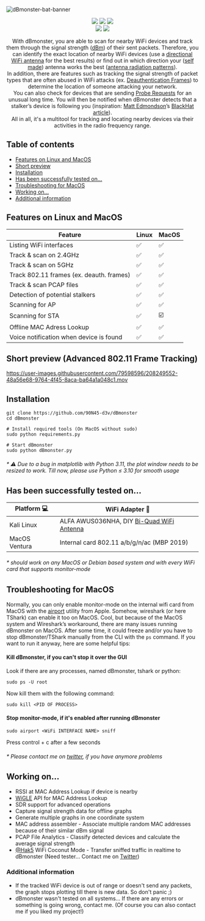 ![dBmonster-bat-banner](https://user-images.githubusercontent.com/79598596/181930036-ebc45598-d6dd-4291-9c4b-05f7b03bde38.png)
<p align="center">
 <img src="https://img.shields.io/badge/Made%20with-Python-blue">
 <img src="https://img.shields.io/github/license/90N45-d3v/dBmonster.svg">
 <img src="https://img.shields.io/badge/Ask%20me-anything-1abc9c.svg">
 <br>
 <img src="https://img.shields.io/badge/-Linux-lightblue">
 <img src="https://img.shields.io/badge/-MacOS-lightgrey">
</p>

<p align="center">
 With dBmonster, you are able to scan for nearby WiFi devices and track them through the signal strength (<a href="https://en.m.wikipedia.org/wiki/DBm">dBm</a>) of their sent packets. Therefore, you can identify the exact location of nearby WiFi devices (use a <a href="https://simplewifi.com/blogs/news/omni-directional-vs-antennadirectional-antenna">directional WiFi antenna</a> for the best results) or find out in which direction your (<a href="https://www.makeuseof.com/10-diy-long-range-wi-fi-antennas-you-can-make-at-home/">self made</a>) antenna works the best (<a href="https://help.ui.com/hc/en-us/articles/115012664088-UniFi-Introduction-to-Antenna-Radiation-Patterns">antenna radiation patterns</a>).</br>In addition, there are features such as tracking the signal strength of packet types that are often abused in WiFi attacks (ex. <a href="https://blog.spacehuhn.com/wifi-deauthentication-frame">Deauthentication Frames</a>) to determine the location of someone attacking your network.</br>You can also check for devices that are sending <a href="https://mrncciew.com/2014/10/27/cwap-802-11-probe-requestresponse/">Probe Requests</a> for an unusual long time. You will then be notified when dBmonster detects that a stalker’s device is following you (inspiration: <a href="https://github.com/azmatt">Matt Edmondson</a>’s <a href="https://i.blackhat.com/USA-22/Thursday/US-22-Edmondson-Chasing-Your-Tail.pdf">BlackHat article</a>).</br>All in all, it's a multitool for tracking and locating nearby devices via their activities in the radio frequency range.
</p>

## Table of contents
- [Features on Linux and MacOS](https://github.com/90N45-d3v/dBmonster#features-on-linux-and-macos)
- [Short preview](https://90n45-d3v.github.io/dBmonster-preview.mp4)
- [Installation](https://github.com/90N45-d3v/dBmonster#installation)
- [Has been successfully tested  on...](https://github.com/90N45-d3v/dBmonster#has-been-successfully-tested--on)
- [Troubleshooting for MacOS](https://github.com/90N45-d3v/dBmonster#troubleshooting-for-macos)
- [Working on...](https://github.com/90N45-d3v/dBmonster#working-on)
- [Additional information](https://github.com/90N45-d3v/dBmonster#additional-information)

## Features on Linux and MacOS

| Feature | Linux | MacOS |
| ------- | --------- | --------- |
| Listing WiFi interfaces | ✅ | ✅ |
| Track & scan on 2.4GHz | ✅ | ✅ |
| Track & scan on 5GHz | ✅ | ✅ |
| Track 802.11 frames (ex. deauth. frames) | ✅ | ✅ |
| Track & scan PCAP files | ✅ | ✅ |
| Detection of potential stalkers | ✅ | ✅ |
| Scanning for AP | ✅ | ✅ |
| Scanning for STA | ✅ | ☑️ |
| Offline MAC Adress Lookup | ✅ | ✅ |
| Voice notification when device is found | ✅ | ✅ |

## Short preview (Advanced 802.11 Frame Tracking)

https://user-images.githubusercontent.com/79598596/208249552-48a56e68-9764-4f45-8aca-ba64a1a048c1.mov

## Installation
````
git clone https://github.com/90N45-d3v/dBmonster
cd dBmonster

# Install required tools (On MacOS without sudo)
sudo python requirements.py

# Start dBmonster
sudo python dBmonster.py
````
###### * *⚠️ Due to a bug in matplotlib with Python 3.11, the plot window needs to be resized to work. Till now, please use Python ≤ 3.10 for smooth usage*

## Has been successfully tested  on...

| Platform 💻 | WiFi Adapter 📡 |
| ------- | --------- |
| Kali Linux | ALFA AWUS036NHA, DIY [Bi-Quad WiFi Antenna](https://www.instructables.com/Bi-Quad-WiFi-Antenna/) |
| MacOS Ventura | Internal card 802.11 a/b/g/n/ac (MBP 2019) |
###### * *should work on any MacOS or Debian based system and with every WiFi card that supports monitor-mode*

## Troubleshooting for MacOS
Normally, you can only enable monitor-mode on the internal wifi card from MacOS with the [airport](https://osxdaily.com/2007/01/18/airport-the-little-known-command-line-wireless-utility/) utility from Apple. Somehow, wireshark (or here TShark) can enable it too on MacOS. Cool, but because of the MacOS system and Wireshark’s workaround, there are many issues running dBmonster on MacOS. After some time, it could freeze and/or you have to stop dBmonster/TShark manually from the CLI with the ``ps`` command. If you want to run it anyway, here are some helpful tips:

#### Kill dBmonster, if you can't stop it over the GUI

Look if there are any processes, named dBmonster, tshark or python:
````
sudo ps -U root
````
Now kill them with the following command:
````
sudo kill <PID OF PROCESS>
````

#### Stop monitor-mode, if it's enabled after running dBmonster

````
sudo airport <WiFi INTERFACE NAME> sniff
````
Press control + c after a few seconds

###### * *Please contact me on [twitter](https://twitter.com/90N45), if you have anymore problems*

## Working on...
- RSSI at MAC Address Lookup if device is nearby
- [WiGLE](https://wigle.net) API for MAC Address Lookup
- SDR support for advanced operations
- Capture signal strength data for offline graphs 
- Generate multiple graphs in one coordinate system
- MAC address assembler - Associate multiple random MAC addresses because of their similar dBm signal
- PCAP File Analytics - Classify detected devices and calculate the average signal strength
- [@Hak5](https://github.com/hak5) WiFi Coconut Mode - Transfer sniffed traffic in realtime to dBmonster (Need tester... Contact me on [Twitter](https://twitter.com/90N45))

### Additional information 
- If the tracked WiFi device is out of range or doesn't send any packets, the graph stops plotting till there is new data. So don't panic ;)
- dBmonster wasn't tested on all systems... If there are any errors or something is going wrong, contact me. (Of course you can also contact me if you liked my project!)
